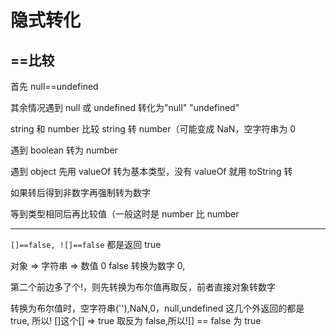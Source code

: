 # 隐式转化

## ==比较

首先 null==undefined

其余情况遇到 null 或 undefined 转化为"null" "undefined"

string 和 number 比较 string 转 number（可能变成 NaN，空字符串为 0

遇到 boolean 转为 number

遇到 object 先用 valueOf 转为基本类型，没有 valueOf 就用 toString 转

如果转后得到非数字再强制转为数字

等到类型相同后再比较值（一般这时是 number 比 number

---

`[]==false, ![]==false` 都是返回 true

对象 => 字符串 => 数值 0 false 转换为数字 0,

第二个前边多了个!，则先转换为布尔值再取反，前者直接对象转数字

转换为布尔值时，空字符串(''),NaN,0，null,undefined 这几个外返回的都是 true, 所以! []这个[] => true 取反为 false,所以![] == false 为 true
